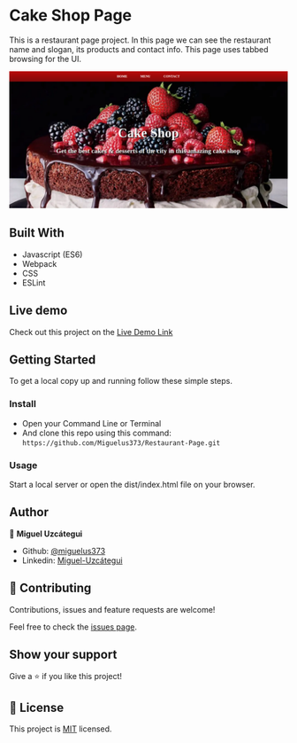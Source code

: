 # Cake Shop Page

This is a restaurant page project. In this page we can see the restaurant name and slogan, its products and contact info. This page uses tabbed browsing for the UI.

![home](src/home-screenshot.png)

## Built With

- Javascript (ES6)
- Webpack
- CSS
- ESLint

## Live demo

Check out this project on the [Live Demo Link](https://raw.githack.com/Miguelus373/Restaurant-Page/restaurant/dist/index.html#)

## Getting Started

To get a local copy up and running follow these simple steps.

### Install

- Open your Command Line or Terminal
- And clone this repo using this command: `https://github.com/Miguelus373/Restaurant-Page.git`

### Usage

Start a local server or open the dist/index.html file on your browser.

## Author

👤 **Miguel Uzcátegui**

- Github: [@miguelus373](https://github.com/miguelus373)
- Linkedin: [Miguel-Uzcátegui](https://www.linkedin.com/in/miguelus/)

## 🤝 Contributing

Contributions, issues and feature requests are welcome!

Feel free to check the [issues page](https://github.com/Miguelus373/Restaurant-Page/issues).

## Show your support

Give a ⭐️ if you like this project!

## 📝 License

This project is [MIT](lic.url) licensed.
